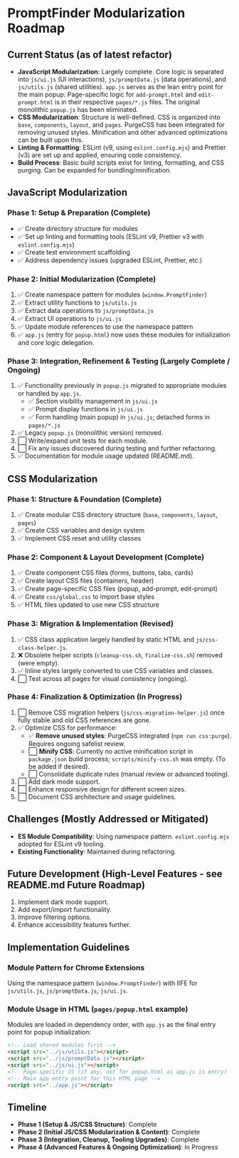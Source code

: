 # PromptFinder Modularization Roadmap

## Current Status (as of latest refactor)

- **JavaScript Modularization**: Largely complete. Core logic is separated into `js/ui.js` (UI interactions), `js/promptData.js` (data operations), and `js/utils.js` (shared utilities). `app.js` serves as the lean entry point for the main popup. Page-specific logic for `add-prompt.html` and `edit-prompt.html` is in their respective `pages/*.js` files. The original monolithic `popup.js` has been eliminated.
- **CSS Modularization**: Structure is well-defined. CSS is organized into `base`, `components`, `layout`, and `pages`. PurgeCSS has been integrated for removing unused styles. Minification and other advanced optimizations can be built upon this.
- **Linting & Formatting**: ESLint (v9, using `eslint.config.mjs`) and Prettier (v3) are set up and applied, ensuring code consistency.
- **Build Process**: Basic build scripts exist for linting, formatting, and CSS purging. Can be expanded for bundling/minification.

## JavaScript Modularization

### Phase 1: Setup & Preparation (Complete)

- ✅ Create directory structure for modules
- ✅ Set up linting and formatting tools (ESLint v9, Prettier v3 with `eslint.config.mjs`)
- ✅ Create test environment scaffolding
- ✅ Address dependency issues (upgraded ESLint, Prettier, etc.)

### Phase 2: Initial Modularization (Complete)

1. ✅ Create namespace pattern for modules (`window.PromptFinder`)
2. ✅ Extract utility functions to `js/utils.js`
3. ✅ Extract data operations to `js/promptData.js`
4. ✅ Extract UI operations to `js/ui.js`
5. ✅ Update module references to use the namespace pattern
6. ✅ `app.js` (entry for `popup.html`) now uses these modules for initialization and core logic delegation.

### Phase 3: Integration, Refinement & Testing (Largely Complete / Ongoing)

1. ✅ Functionality previously in `popup.js` migrated to appropriate modules or handled by `app.js`.
   - ✅ Section visibility management in `js/ui.js`
   - ✅ Prompt display functions in `js/ui.js`
   - ✅ Form handling (main popup) in `js/ui.js`; detached forms in `pages/*.js`
2. ✅ Legacy `popup.js` (monolithic version) removed.
3. ⬜ Write/expand unit tests for each module.
4. ⬜ Fix any issues discovered during testing and further refactoring.
5. ✅ Documentation for module usage updated (README.md).

## CSS Modularization

### Phase 1: Structure & Foundation (Complete)

1. ✅ Create modular CSS directory structure (`base`, `components`, `layout`, `pages`)
2. ✅ Create CSS variables and design system
3. ✅ Implement CSS reset and utility classes

### Phase 2: Component & Layout Development (Complete)

1. ✅ Create component CSS files (forms, buttons, tabs, cards)
2. ✅ Create layout CSS files (containers, header)
3. ✅ Create page-specific CSS files (popup, add-prompt, edit-prompt)
4. ✅ Create `css/global.css` to import base styles
5. ✅ HTML files updated to use new CSS structure

### Phase 3: Migration & Implementation (Revised)

1. ✅ CSS class application largely handled by static HTML and `js/css-class-helper.js`.
2. ❌ Obsolete helper scripts (`cleanup-css.sh`, `finalize-css.sh`) removed (were empty).
3. ✅ Inline styles largely converted to use CSS variables and classes.
4. ⬜ Test across all pages for visual consistency (ongoing).

### Phase 4: Finalization & Optimization (In Progress)

1. ⬜ Remove CSS migration helpers (`js/css-migration-helper.js`) once fully stable and old CSS references are gone.
2. ✅ Optimize CSS for performance:
   - ✅ **Remove unused styles**: PurgeCSS integrated (`npm run css:purge`). Requires ongoing safelist review.
   - ⬜ **Minify CSS**: Currently no active minification script in `package.json` build process; `scripts/minify-css.sh` was empty. (To be added if desired).
   - ⬜ Consolidate duplicate rules (manual review or advanced tooling).
3. ⬜ Add dark mode support.
4. ⬜ Enhance responsive design for different screen sizes.
5. ⬜ Document CSS architecture and usage guidelines.

## Challenges (Mostly Addressed or Mitigated)

- **ES Module Compatibility**: Using namespace pattern. `eslint.config.mjs` adopted for ESLint v9 tooling.
- **Existing Functionality**: Maintained during refactoring.

## Future Development (High-Level Features - see README.md Future Roadmap)

1. Implement dark mode support.
2. Add export/import functionality.
3. Improve filtering options.
4. Enhance accessibility features further.

## Implementation Guidelines

### Module Pattern for Chrome Extensions

Using the namespace pattern (`window.PromptFinder`) with IIFE for `js/utils.js`, `js/promptData.js`, `js/ui.js`.

### Module Usage in HTML (`pages/popup.html` example)

Modules are loaded in dependency order, with `app.js` as the final entry point for popup initialization:

```html
<!-- Load shared modules first -->
<script src="../js/utils.js"></script>
<script src="../js/promptData.js"></script>
<script src="../js/ui.js"></script>
<!-- Page-specific JS (if any, not for popup.html as app.js is entry) -->
<!-- Main app entry point for this HTML page -->
<script src="../app.js"></script>
```

## Timeline

- **Phase 1 (Setup & JS/CSS Structure)**: Complete
- **Phase 2 (Initial JS/CSS Modularization & Content)**: Complete
- **Phase 3 (Integration, Cleanup, Tooling Upgrades)**: Complete
- **Phase 4 (Advanced Features & Ongoing Optimization)**: In Progress
